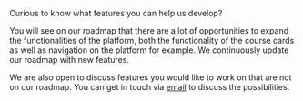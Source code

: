 Curious to know what features you can help us develop?

You will see on our roadmap that there are a lot of opportunities to expand the functionalities of the platform, both the functionality of the course cards as well as navigation on the platform for example.
We continuously update our roadmap with new features.

We are also open to discuss features you would like to work on that are not on our roadmap. You can get in touch via [email](mailto:contact@offcourse.io) to discuss the possibilities.
